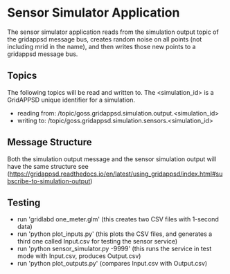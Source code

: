 # Sensor Simulator Application

The sensor simulator application reads from the simulation output topic of the gridappsd message bus, creates random
noise on all points (not including mrid in the name), and then writes those new points to a gridappsd message bus.

## Topics

The following topics will be read and written to.  The <simulation_id> is a GridAPPSD unique identifier for a simulation. 

- reading from: /topic/goss.gridappsd.simulation.output.<simulation_id>
- writing to:  /topic/goss.gridappsd.simulation.sensors.<simulation_id>

## Message Structure

Both the simulation output message and the sensor simulation output will have the same structure see 
(https://gridappsd.readthedocs.io/en/latest/using_gridappsd/index.html#subscribe-to-simulation-output)

## Testing

- run 'gridlabd one_meter.glm'  (this creates two CSV files with 1-second data)
- run 'python plot_inputs.py'   (this plots the CSV files, and generates a third one called Input.csv for testing the sensor service)
- run 'python sensor_simulator.py -9999'  (this runs the service in test mode with Input.csv, produces Output.csv)
- run 'python plot_outputs.py'  (compares Input.csv with Output.csv)

